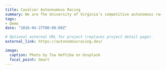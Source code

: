 ```yaml
---
title: Cavalier Autonoumous Racing  
summary: We are The University of Virginia’s competitive autonomous racing team.
tags:
- Demo
date: "2016-04-27T00:00:00Z"

# Optional external URL for project (replaces project detail page).
external_link: https://autonomousracing.dev/

image:
  caption: Photo by Toa Heftiba on Unsplash
  focal_point: Smart
---
```

